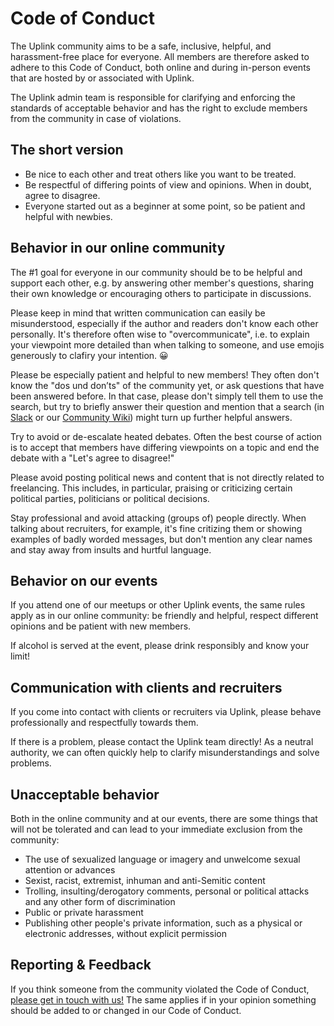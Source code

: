# Code of Conduct

The Uplink community aims to be a safe, inclusive, helpful, and harassment-free place for everyone. All members are therefore asked to adhere to this Code of Conduct, both online and during in-person events that are hosted by or associated with Uplink.

The Uplink admin team is responsible for clarifying and enforcing the standards of acceptable behavior and has the right to exclude members from the community in case of violations.

## The short version

* Be nice to each other and treat others like you want to be treated.
* Be respectful of differing points of view and opinions. When in doubt, agree to disagree.
* Everyone started out as a beginner at some point, so be patient and helpful with newbies.

## Behavior in our online community

The #1 goal for everyone in our community should be to be helpful and support each other, e.g. by answering other member's questions, sharing their own knowledge or encouraging others to participate in discussions.

Please keep in mind that written communication can easily be misunderstood, especially if the author and readers don't know each other personally. It's therefore often wise to "overcommunicate", i.e. to explain your viewpoint more detailed than when talking to someone, and use emojis generously to clafiry your intention. 😀

Please be especially patient and helpful to new members! They often don't know the "dos und don’ts" of the community yet, or ask questions that have been answered before. In that case, please don't simply tell them to use the search, but try to briefly answer their question and mention that a search (in [Slack](060-community-slack.md) or our [Community Wiki](067-community-wiki.md)) might turn up further helpful answers.

Try to avoid or de-escalate heated debates. Often the best course of action is to accept that members have differing viewpoints on a topic and end the debate with a "Let's agree to disagree!"

Please avoid posting political news and content that is not directly related to freelancing. This includes, in particular, praising or criticizing certain political parties, politicians or political decisions.

Stay professional and avoid attacking (groups of) people directly. When talking about recruiters, for example, it's fine critizing them or showing examples of badly worded messages, but don't mention any clear names and stay away from insults and hurtful language.

## Behavior on our events

If you attend one of our meetups or other Uplink events, the same rules apply as in our online community: be friendly and helpful, respect different opinions and be patient with new members.

If alcohol is served at the event, please drink responsibly and know your limit!

## Communication with clients and recruiters

If you come into contact with clients or recruiters via Uplink, please behave professionally and respectfully towards them.

If there is a problem, please contact the Uplink team directly! As a neutral authority, we can often quickly help to clarify misunderstandings and solve problems.

## Unacceptable behavior

Both in the online community and at our events, there are some things that will not be tolerated and can lead to your immediate exclusion from the community:

* The use of sexualized language or imagery and unwelcome sexual attention or advances
* Sexist, racist, extremist, inhuman and anti-Semitic content
* Trolling, insulting/derogatory comments, personal or political attacks and any other form of discrimination
* Public or private harassment
* Publishing other people's private information, such as a physical or electronic addresses, without explicit permission

## Reporting & Feedback

If you think someone from the community violated the Code of Conduct, [please get in touch with us!](mailto:hello@uplink.tech) The same applies if in your opinion something should be added to or changed in our Code of Conduct.

